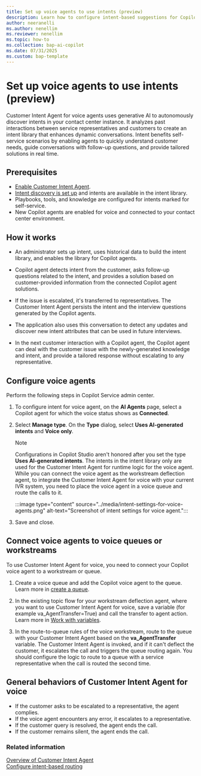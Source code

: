 ```yaml
---
title: Set up voice agents to use intents (preview)
description: Learn how to configure intent-based suggestions for Copilot agents using Customer Intent Agent to automate and streamline the process.
author: neeranelli
ms.author: nenellim
ms.reviewer: nenellim
ms.topic: how-to
ms.collection: bap-ai-copilot
ms.date: 07/31/2025
ms.custom: bap-template
---
```


# Set up voice agents to use intents (preview)

Customer Intent Agent for voice agents uses generative AI to autonomously discover intents in your contact center instance. It analyzes past interactions between service representatives and customers to create an intent library that enhances dynamic conversations. Intent benefits self-service scenarios by enabling agents to quickly understand customer needs, guide conversations with follow-up questions, and provide tailored solutions in real time.

## Prerequisites

- [Enable Customer Intent Agent](manage-customer-intent-agent.md#enable-customer-intent-agent).
- [Intent discovery is set up](manage-customer-intent-agent.md#manage-intent-discovery-setup) and intents are available in the intent library.
- Playbooks, tools, and knowledge are configured for intents marked for self-service.
- New Copilot agents are enabled for voice and connected to your contact center environment.

## How it works

- An administrator sets up intent, uses historical data to build the intent library, and enables the library for Copilot agents.

- Copilot agent detects intent from the customer, asks follow-up questions related to the intent, and provides a solution based on customer-provided information from the connected Copilot agent solutions.
- If the issue is escalated, it's transferred to representatives. The Customer Intent Agent persists the intent and the interview questions generated by the Copilot agents. 
- The application also uses this conversation to detect any updates and discover new intent attributes that can be used in future interviews.
- In the next customer interaction with a Copilot agent, the Copilot agent can deal with the customer issue with the newly-generated knowledge and intent, and provide a tailored response without escalating to any representative.

## Configure voice agents

Perform the following steps in Copilot Service admin center.

1. To configure intent for voice agent, on the **AI Agents** page, select a Copilot agent for which the voice status shows as **Connected**.

1. Select **Manage type**. On the **Type** dialog, select **Uses AI-generated intents** and **Voice only**.
    > [!NOTE]
    > Configurations in Copilot Studio aren't honored after you set the type **Uses AI-generated intents**. The intents in the intent library only are used for the Customer Intent Agent for runtime logic for the voice agent. While you can connect the voice agent as the workstream deflection agent, to integrate the Customer Intent Agent for voice with your current IVR system, you need to place the voice agent in a voice queue and route the calls to it.
    
    :::image type="content" source="../media/intent-settings-for-voice-agents.png" alt-text="Screenshot of intent settings for voice agent.":::
1. Save and close.

## Connect voice agents to voice queues or workstreams

To use Customer Intent Agent for voice, you need to connect your Copilot voice agent to a workstream or queue.

1. Create a voice queue and add the Copilot voice agent to the queue. Learn more in [create a queue](/dynamics365/customer-service/administer/queues-omnichannel).

1. In the existing topic flow for your workstream deflection agent, where you want to use Customer Intent Agent for voice, save a variable (for example va_AgentTransfer=True) and call the transfer to agent action. Learn more in [Work with variables](/microsoft-copilot-studio/authoring-variables).
1. In the route-to-queue rules of the voice workstream, route to the queue with your Customer Intent Agent based on the **va_AgentTransfer** variable. The Customer Intent Agent is invoked, and if it can't deflect the customer, it escalates the call and triggers the queue routing again. You should configure the logic to route to a queue with a service representative when the call is routed the second time.

## General behaviors of Customer Intent Agent for voice

- If the customer asks to be escalated to a representative, the agent complies.
- If the voice agent encounters any error, it escalates to a representative.
- If the customer query is resolved, the agent ends the call.
- If the customer remains silent, the agent ends the call.
 
### Related information

[Overview of Customer Intent Agent](overview-customer-intent-agent.md)  
[Configure intent-based routing](/dynamics365/customer-service/administer/configure-intent-based-routing?context=/dynamics365/contact-center/context/administer-context)  
